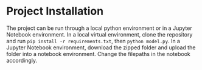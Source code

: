 # Project Installation

The project can be run through a local python environment or in a Jupyter Notebook environment.
In a local virtual environment, clone the repository and run `pip install -r requirements.txt`, then `python model.py`.
In a Jupyter Notebook environment, download the zipped folder and upload the folder into a notebook environment. Change the filepaths in the notebook accordingly.
